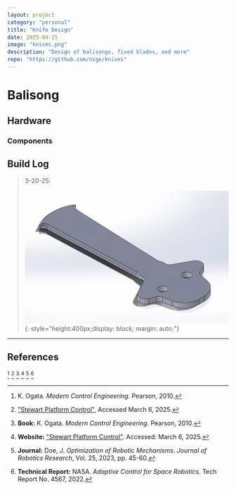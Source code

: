 ```yaml
---
layout: project
category: "personal"
title: "Knife Design"
date: 2025-04-15
image: "knives.png"
description: "Design of balisongs, fixed blades, and more"
repo: "https://github.com/nzge/knives"
---
```


# Balisong

## Hardware

### Components


## Build Log

> 3-20-25: 
>
> ![Alt text](/assets/media/knives_media/balisong-blade_proto1.png){: 
style="height:400px;display: block; margin: auto;"}

---

## References

[^1]: K. Ogata. *Modern Control Engineering*. Pearson, 2010.  
[^2]: ["Stewart Platform Control"](https://example.com), Accessed March 6, 2025.  
[^3]: **Book:** K. Ogata. *Modern Control Engineering*. Pearson, 2010.  
[^4]: **Website:** ["Stewart Platform Control"](https://example.com). Accessed: March 6, 2025.  
[^5]: **Journal:** Doe, J. *Optimization of Robotic Mechanisms*. *Journal of Robotics Research*, Vol. 25, 2023, pp. 45-60.  
[^6]: **Technical Report:** NASA. *Adaptive Control for Space Robotics*. Tech Report No. 4567, 2022.  

<!-- Hidden references trigger the footnote rendering -->
<span id="hidden-references"> [^1] [^2] [^3] [^4] [^5] [^6]</span>
